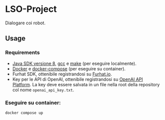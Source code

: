 # LSO-Project
Dialogare coi robot.

## Usage
  ### Requirements
  - [Java SDK versione 8](https://adoptium.net/temurin/releases/?package=jdk&version=8), [gcc](https://gcc.gnu.org/) e [make](https://www.gnu.org/software/make/) (per eseguire localmente).
  - [Docker](https://www.docker.com/) e [docker-compose](https://docs.docker.com/compose/) (per eseguire su container).
  - Furhat SDK, ottenibile registrandosi su [Furhat.io](https://furhat.io/).
  - Key per le API di OpenAI, ottenibile registrandosi su [OpenAI API Platform](https://openai.com/api/). La key deve essere salvata in un file nella root della repository col nome `openai_api_key.txt`.


  ### Eseguire su container:
  ```sh
  docker compose up
